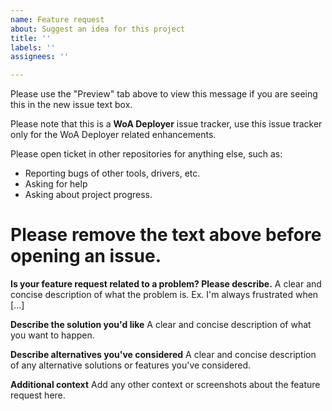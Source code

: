 ```yaml
---
name: Feature request
about: Suggest an idea for this project
title: ''
labels: ''
assignees: ''

---
```


Please use the "Preview" tab above to view this message if you are seeing this in the new issue text box.

Please note that this is a **WoA Deployer** issue tracker, use this issue tracker only for the WoA Deployer related enhancements.

Please open ticket in other repositories for anything else, such as:

- Reporting bugs of other tools, drivers, etc.
- Asking for help
- Asking about project progress.

# Please remove the text above before opening an issue.

**Is your feature request related to a problem? Please describe.**
A clear and concise description of what the problem is. Ex. I'm always frustrated when [...]

**Describe the solution you'd like**
A clear and concise description of what you want to happen.

**Describe alternatives you've considered**
A clear and concise description of any alternative solutions or features you've considered.

**Additional context**
Add any other context or screenshots about the feature request here.
